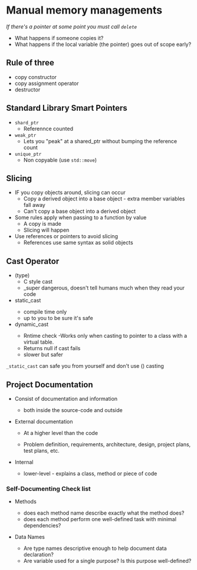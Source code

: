 # Manual memory managements

_If there's a pointer at some point you must call `delete`_

* What happens if someone copies it?
* What happens if the local variable (the pointer) goes out of scope early?

## Rule of three
* copy constructor
* copy assignment operator
* destructor

## Standard Library Smart Pointers

* `shard_ptr`
  - Referennce counted
* `weak_ptr`
  - Lets you "peak" at a shared_ptr without bumping the reference count
* `unique_ptr`
  - Non copyable (use `std::move`)

## Slicing

* IF you copy objects around, slicing can occur
  - Copy a derived object into a base object - extra member variables fall away
  - Can't copy a base object into a derived object
* Some rules apply when passing to a function by value
  - A copy is made
  - Slicing will happen
* Use references or pointers to avoid slicing
  - References use same syntax as solid objects

## Cast Operator

* (type)
  - C style cast
  - _super dangerous, doesn't tell humans much when they read your code
* static_cast<type>
  - compile time only
  - up to you to be sure it's safe
* dynamic_cast<type>
  - Rntime check
  -Works only when casting to pointer to a class with a virtual table.
  - Returns null if cast fails
  - slower but safer

`_static_cast` can safe you from yourself and don't use () casting

## Project Documentation

* Consist of documentation and information

  - both inside the source-code and outside

* External documentation

   - At a higher level than the code

   - Problem definition, requirements, architecture, design, project plans,
   test plans, etc.

* Internal

  - lower-level - explains a class, method or piece of code

### Self-Documenting Check list

* Methods
  - does each method name describe exactly what the method does?
  - does each method perform one well-defined task with minimal dependencies?

* Data Names
  - Are type names descriptive enough to help document data declaration?
  - Are variable used for a single purpose? Is this purpose
  well-defined?
